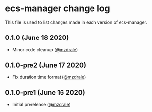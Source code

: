 # ecs-manager change log

This file is used to list changes made in each version of ecs-manager.

## 0.1.0 (June 18 2020)

- Minor code cleanup ([@mzdrale](https://gitlab.com/mzdrale))

## 0.1.0-pre2 (June 17 2020)

- Fix duration time format ([@mzdrale](https://gitlab.com/mzdrale))

## 0.1.0-pre1 (June 16 2020)

- Initial prerelease ([@mzdrale](https://gitlab.com/mzdrale))

